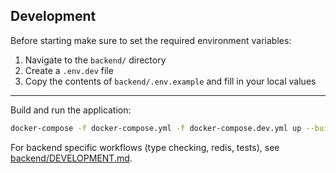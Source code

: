 ## Development

Before starting make sure to set the required environment variables:

1. Navigate to the `backend/` directory
2. Create a `.env.dev` file
3. Copy the contents of `backend/.env.example` and fill in your local values

---

Build and run the application:

```bash
docker-compose -f docker-compose.yml -f docker-compose.dev.yml up --build --watch
```

For backend specific workflows (type checking, redis, tests), see [backend/DEVELOPMENT.md](backend/DEVELOPMENT.md).
